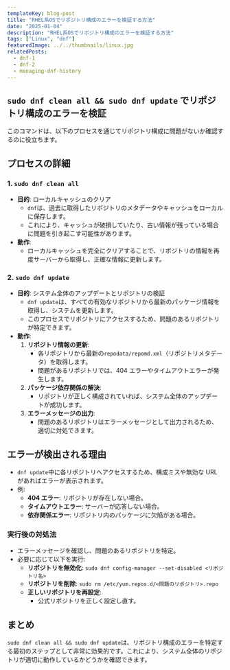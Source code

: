 ```yaml
---
templateKey: blog-post
title: "RHEL系OSでリポジトリ構成のエラーを検証する方法"
date: "2025-01-04"
description: "RHEL系OSでリポジトリ構成のエラーを検証する方法"
tags: ["Linux", "dnf"]
featuredImage: ../../thumbnails/linux.jpg
relatedPosts:
  - dnf-1
  - dnf-2
  - managing-dnf-history
---
```


## **`sudo dnf clean all && sudo dnf update` でリポジトリ構成のエラーを検証**

このコマンドは、以下のプロセスを通じてリポジトリ構成に問題がないか確認するのに役立ちます。

## **プロセスの詳細**

### **1. `sudo dnf clean all`**

- **目的**: ローカルキャッシュのクリア
  - `dnf`は、過去に取得したリポジトリのメタデータやキャッシュをローカルに保存します。
  - これにより、キャッシュが破損していたり、古い情報が残っている場合に問題を引き起こす可能性があります。
- **動作**:
  - ローカルキャッシュを完全にクリアすることで、リポジトリの情報を再度サーバーから取得し、正確な情報に更新します。

### **2. `sudo dnf update`**

- **目的**: システム全体のアップデートとリポジトリの検証
  - `dnf update`は、すべての有効なリポジトリから最新のパッケージ情報を取得し、システムを更新します。
  - このプロセスでリポジトリにアクセスするため、問題のあるリポジトリが特定できます。
- **動作**:
  1. **リポジトリ情報の更新**:
     - 各リポジトリから最新の`repodata/repomd.xml`（リポジトリメタデータ）を取得します。
     - 問題があるリポジトリでは、404 エラーやタイムアウトエラーが発生します。
  2. **パッケージ依存関係の解決**:
     - リポジトリが正しく構成されていれば、システム全体のアップデートが成功します。
  3. **エラーメッセージの出力**:
     - 問題のあるリポジトリはエラーメッセージとして出力されるため、適切に対処できます。

## **エラーが検出される理由**

- `dnf update`中に各リポジトリへアクセスするため、構成ミスや無効な URL があればエラーが表示されます。
- 例:
  - **404 エラー**: リポジトリが存在しない場合。
  - **タイムアウトエラー**: サーバーが応答しない場合。
  - **依存関係エラー**: リポジトリ内のパッケージに欠陥がある場合。

### **実行後の対処法**

- エラーメッセージを確認し、問題のあるリポジトリを特定。
- 必要に応じて以下を実行:
  - **リポジトリを無効化**: `sudo dnf config-manager --set-disabled <リポジトリ名>`
  - **リポジトリを削除**: `sudo rm /etc/yum.repos.d/<問題のリポジトリ>.repo`
  - **正しいリポジトリを再設定**:
    - 公式リポジトリを正しく設定し直す。

## **まとめ**

`sudo dnf clean all && sudo dnf update`は、リポジトリ構成のエラーを特定する最初のステップとして非常に効果的です。これにより、システム全体のリポジトリが適切に動作しているかどうかを確認できます。
